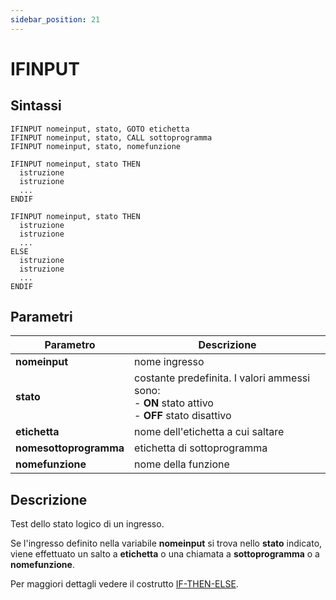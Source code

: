 ```yaml
---
sidebar_position: 21
---
```


# IFINPUT

## Sintassi

  ```
IFINPUT nomeinput, stato, GOTO etichetta
IFINPUT nomeinput, stato, CALL sottoprogramma
IFINPUT nomeinput, stato, nomefunzione

IFINPUT nomeinput, stato THEN
    istruzione
    istruzione
    ... 
ENDIF

IFINPUT nomeinput, stato THEN
    istruzione
    istruzione
    ... 
ELSE
    istruzione
    istruzione
    ... 
ENDIF
  ```

## Parametri
|Parametro                    | Descrizione                                                                                            |                
|-----------------------------|--------------------------------------------------------------------------------------------------------|
| **nomeinput**               | nome ingresso                                                                                          |   
| **stato**                   | costante predefinita. I valori ammessi sono: <br/>- **ON** stato attivo <br/>- **OFF** stato disattivo |  
| **etichetta**               | nome dell'etichetta a cui saltare                                                                      | 
| **nomesottoprogramma**      | etichetta di sottoprogramma                                                                            |
| **nomefunzione**            | nome della funzione                                                                                    |    

## Descrizione
Test dello stato logico di un ingresso.

Se l'ingresso definito nella variabile **nomeinput** si trova nello **stato** indicato, viene effettuato un salto a **etichetta** o una chiamata a **sottoprogramma** o a **nomefunzione**.

Per maggiori dettagli vedere il costrutto [IF-THEN-ELSE](IF.md).
